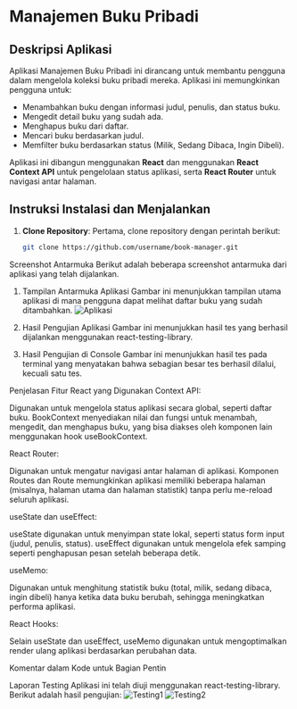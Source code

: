 # Manajemen Buku Pribadi

## Deskripsi Aplikasi
Aplikasi Manajemen Buku Pribadi ini dirancang untuk membantu pengguna dalam mengelola koleksi buku pribadi mereka. Aplikasi ini memungkinkan pengguna untuk:
- Menambahkan buku dengan informasi judul, penulis, dan status buku.
- Mengedit detail buku yang sudah ada.
- Menghapus buku dari daftar.
- Mencari buku berdasarkan judul.
- Memfilter buku berdasarkan status (Milik, Sedang Dibaca, Ingin Dibeli).

Aplikasi ini dibangun menggunakan **React** dan menggunakan **React Context API** untuk pengelolaan status aplikasi, serta **React Router** untuk navigasi antar halaman.

## Instruksi Instalasi dan Menjalankan

1. **Clone Repository**:
   Pertama, clone repository dengan perintah berikut:
   ```bash
   git clone https://github.com/username/book-manager.git
Screenshot Antarmuka
Berikut adalah beberapa screenshot antarmuka dari aplikasi yang telah dijalankan.

1. Tampilan Antarmuka Aplikasi
Gambar ini menunjukkan tampilan utama aplikasi di mana pengguna dapat melihat daftar buku yang sudah ditambahkan.
![Aplikasi](https://github.com/user-attachments/assets/bda96085-cd00-47d2-b406-a72d913b5d8b)


3. Hasil Pengujian Aplikasi
Gambar ini menunjukkan hasil tes yang berhasil dijalankan menggunakan react-testing-library.

4. Hasil Pengujian di Console
Gambar ini menunjukkan hasil tes pada terminal yang menyatakan bahwa sebagian besar tes berhasil dilalui, kecuali satu tes.

Penjelasan Fitur React yang Digunakan
Context API:

Digunakan untuk mengelola status aplikasi secara global, seperti daftar buku. BookContext menyediakan nilai dan fungsi untuk menambah, mengedit, dan menghapus buku, yang bisa diakses oleh komponen lain menggunakan hook useBookContext.

React Router:

Digunakan untuk mengatur navigasi antar halaman di aplikasi. Komponen Routes dan Route memungkinkan aplikasi memiliki beberapa halaman (misalnya, halaman utama dan halaman statistik) tanpa perlu me-reload seluruh aplikasi.

useState dan useEffect:

useState digunakan untuk menyimpan state lokal, seperti status form input (judul, penulis, status). useEffect digunakan untuk mengelola efek samping seperti penghapusan pesan setelah beberapa detik.

useMemo:

Digunakan untuk menghitung statistik buku (total, milik, sedang dibaca, ingin dibeli) hanya ketika data buku berubah, sehingga meningkatkan performa aplikasi.

React Hooks:

Selain useState dan useEffect, useMemo digunakan untuk mengoptimalkan render ulang aplikasi berdasarkan perubahan data.

Komentar dalam Kode untuk Bagian Pentin

Laporan Testing
Aplikasi ini telah diuji menggunakan react-testing-library. Berikut adalah hasil pengujian:
![Testing1](https://github.com/user-attachments/assets/a0da7e95-c365-4da8-b16b-0600d49a7306)
![Testing2](https://github.com/user-attachments/assets/483627dc-3683-4eb0-8b40-8231eb222f57)
